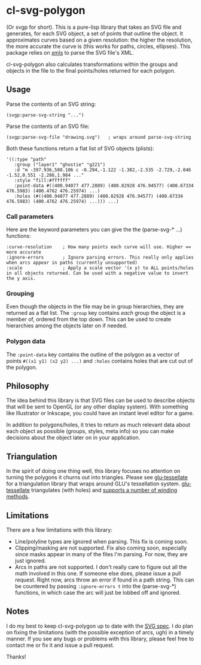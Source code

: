 cl-svg-polygon
==============
(Or svgp for short). This is a pure-lisp library that takes an SVG file and generates, for each SVG object, a
set of points that outline the object. It approximates curves based on a given resolution: the 
higher the resolution, the more accurate the curve is (this works for paths, circles, ellipses).
This package relies on [xmls](http://common-lisp.net/project/xmls/) to parse the SVG file's XML.

cl-svg-polygon also calculates transformations within the groups and objects in the file to the
final points/holes returned for each polygon.

Usage
-----
Parse the contents of an SVG string:
    
    (svgp:parse-svg-string "...")

Parse the contents of an SVG file:

    (svgp:parse-svg-file "drawing.svg")   ; wraps around parse-svg-string

Both these functions return a flat list of SVG objects (plists):

    '((:type "path"
	   :group ("layer1" "ghostie" "g221")
	   :d "m -397.936,580.106 c -0.294,-1.122 -1.382,-2.535 -2.729,-2.046 -1.52,0.551 -2.286,1.984 ..."
	   :style "fill:#ffffff"
	   :point-data #((400.94077 477.2889) (400.82928 476.94577) (400.67334 476.5983) (400.4762 476.25974) ...)
	   :holes (#((400.94077 477.2889) (400.82928 476.94577) (400.67334 476.5983) (400.4762 476.25974) ...))) ...)

### Call parameters
Here are the keyword parameters you can give the the (parse-svg-\* ...) functions:

    :curve-resolution    ; How many points each curve will use. Higher == more accurate
    :ignore-errors       ; Ignore parsing errors. This really only applies when arcs appear in paths (currently unsupported)
    :scale               ; Apply a scale vector '(x y) to ALL points/holes in all objects returned. Can be used with a negative value to invert the y axis.

### Grouping
Even though the objects in the file may be in group hierarchies, they are returned as a flat list.
The `:group` key contains *each* group the object is a member of, ordered from the top down. This
can be used to create hierarchies among the objects later on if needed.

### Polygon data
The `:point-data` key contains the outline of the polygon as a vector of points `#((x1 y1) (x2 y2) ...)`
and `:holes` contains holes that are cut out of the polygon.

Philosophy
----------
The idea behind this library is that SVG files can be used to describe objects that will be sent
to OpenGL (or any other display system). With something like Illustrator or Inkscape, you could
have an instant level editor for a game.

In addition to polygons/holes, it tries to return as much relevant data about each object as
possible (groups, styles, meta info) so you can make decisions about the object later on in your
application.

Triangulation
-------------
In the spirit of doing one thing well, this library focuses no attention on turning the polygons
it churns out into triangles. Please see [glu-tessellate](http://github.com/orthecreedence/glu-tessellate)
for a triangulation library that wraps around GLU's tessellation system.
[glu-tessellate](http://github.com/orthecreedence/glu-tessellate) triangulates (with holes) and
[supports a number of winding methods](http://www.glprogramming.com/red/chapter11.html).

Limitations
-----------
There are a few limitations with this library:

 - Line/polyline types are ignored when parsing. This fix is coming soon.
 - Clipping/masking are not supported. Fix also coming soon, especially since masks appear in many
 of the files I'm parsing. For now, they are just ignored.
 - Arcs in paths are not supported. I don't really care to figure out all the math involved in this
 one. If someone else does, please issue a pull request. Right now, arcs throw an error if found in
 a path string. This can be countered by passing `:ignore-errors t` into the (parse-svg-\*) functions,
 in which case the arc will just be lobbed off and ignored.

Notes
-----
I do my best to keep cl-svg-polygon up to date with the [SVG spec](http://www.w3.org/TR/SVG/).
I do plan on fixing the limitations (with the possible exception of arcs, ugh) in a timely
manner. If you see any bugs or problems with this library, please feel free to contact me or
fix it and issue a pull request.

Thanks!
